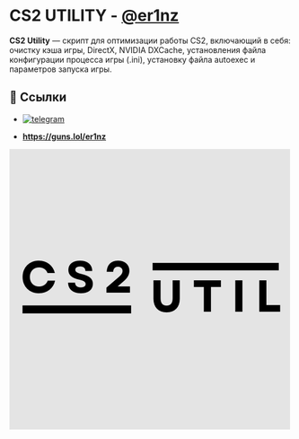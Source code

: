 
# **CS2 UTILITY - [@er1nz](https://www.github.com/er1nz)**

**CS2 Utility** — скрипт для оптимизации работы CS2, включающий в себя: очистку кэша игры, DirectX, NVIDIA DXCache, установления файла конфигурации процесса игры (.ini), установку файла autoexec и параметров запуска игры.


## 🔗 Ссылки
- [![telegram](https://img.shields.io/badge/Telegram-2CA5E0?style=for-the-badge&logo=telegram&logoColor=white)](https://t.me/er1nz01)

-  **https://guns.lol/er1nz**




![Logo](https://github.com/er1nz/CS2-UTILITY/blob/main/CS2.png?raw=true)

